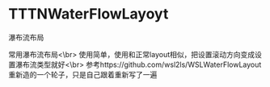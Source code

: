 # TTTNWaterFlowLayoyt
瀑布流布局

常用瀑布流布局<\br>
使用简单，使用和正常layout相似，把设置滚动方向变成设置瀑布流类型就好<\br>
参考https://github.com/wsl2ls/WSLWaterFlowLayout 重新造的一个轮子，只是自己跟着重新写了一遍
